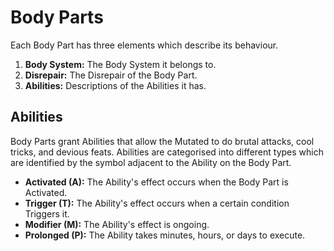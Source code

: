 # Body Parts

Each Body Part has three elements which describe its behaviour.

1. **Body System:** The Body System it belongs to.
2. **Disrepair:** The Disrepair of the Body Part.
3. **Abilities:** Descriptions of the Abilities it has.

<!-- Good to have an infographic here -->

## Abilities

Body Parts grant Abilities that allow the Mutated to do brutal attacks, cool tricks, and devious feats. Abilities are categorised into different types which are identified by the symbol adjacent to the Ability on the Body Part.

- **Activated (A):** The Ability's effect occurs when the Body Part is Activated.
- **Trigger (T):** The Ability's effect occurs when a certain condition Triggers it.
- **Modifier (M):** The Ability's effect is ongoing.
- **Prolonged (P):** The Ability takes minutes, hours, or days to execute.

<!-- Good to have an inforgraphic here -->